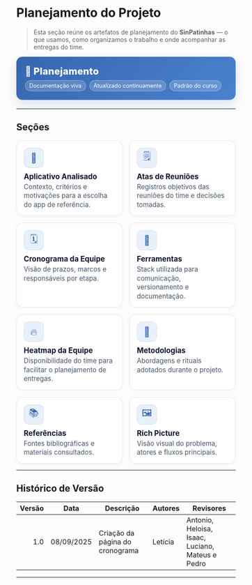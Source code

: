 # Planejamento do Projeto

> Esta seção reúne os artefatos de planejamento do **SinPatinhas** — o que usamos, como organizamos o trabalho e onde acompanhar as entregas do time.

<div class="plan-hero">
  <div class="plan-hero__title">📅 Planejamento</div>
  <div class="plan-hero__chips">
    <span class="chip">Documentação viva</span>
    <span class="chip">Atualizado continuamente</span>
    <span class="chip">Padrão do curso</span>
  </div>
</div>

---

## Seções

<div class="plan-grid">

<a class="card" href="aplicativo/index.md">
  <div class="card__icon">📱</div>
  <div class="card__title">Aplicativo Analisado</div>
  <div class="card__desc">Contexto, critérios e motivações para a escolha do app de referência.</div>
</a>

<a class="card" href="atas/index.md">
  <div class="card__icon">🗒️</div>
  <div class="card__title">Atas de Reuniões</div>
  <div class="card__desc">Registros objetivos das reuniões do time e decisões tomadas.</div>
</a>

<a class="card" href="cronograma/index.md">
  <div class="card__icon">🗓️</div>
  <div class="card__title">Cronograma da Equipe</div>
  <div class="card__desc">Visão de prazos, marcos e responsáveis por etapa.</div>
</a>

<a class="card" href="ferramentas/index.md">
  <div class="card__icon">🧰</div>
  <div class="card__title">Ferramentas</div>
  <div class="card__desc">Stack utilizada para comunicação, versionamento e documentação.</div>
</a>

<a class="card" href="heatmap/index.md">
  <div class="card__icon">🔥</div>
  <div class="card__title">Heatmap da Equipe</div>
  <div class="card__desc">Disponibilidade do time para facilitar o planejamento de entregas.</div>
</a>

<a class="card" href="metodologias/index.md">
  <div class="card__icon">📐</div>
  <div class="card__title">Metodologias</div>
  <div class="card__desc">Abordagens e rituais adotados durante o projeto.</div>
</a>

<a class="card" href="referencias/index.md">
  <div class="card__icon">📚</div>
  <div class="card__title">Referências</div>
  <div class="card__desc">Fontes bibliográficas e materiais consultados.</div>
</a>

<a class="card" href="rich-picture/index.md">
  <div class="card__icon">🖼️</div>
  <div class="card__title">Rich Picture</div>
  <div class="card__desc">Visão visual do problema, atores e fluxos principais.</div>
</a>

</div>

---


## Histórico de Versão

| Versão | Data        | Descrição                         | Autores  | Revisores                                            |
|-------:|-------------|-----------------------------------|----------|------------------------------------------------------|
| 1.0    | 08/09/2025  | Criação da página do cronograma   | Letícia  | Antonio, Heloisa, Isaac, Luciano, Mateus e Pedro     |

---

<style>

:root{
  --sp-blue: #3766ae;      
  --sp-blue-600:#2f5a9b;
  --sp-blue-100:#e8f0fb;
  --muted: #475569;
  --bg-card: #ffffff;
  --ring: rgba(55,102,174,.25);
}

/* ====== Hero ====== */
.plan-hero{
  background: linear-gradient(135deg, var(--sp-blue) 0%, #4a82d0 100%);
  border-radius: 14px;
  padding: 1.25rem 1.25rem;
  color: #fff;
  margin: .5rem 0 1.25rem;
  box-shadow: 0 10px 24px rgba(55,102,174,.18);
}
.plan-hero__title{
  font-size: 1.35rem;
  font-weight: 800;
  letter-spacing: .3px;
}
.plan-hero__chips{ margin-top: .5rem; display:flex; gap:.5rem; flex-wrap: wrap; }
.chip{
  font-size: .8rem;
  background: rgba(255,255,255,.18);
  border: 1px solid rgba(255,255,255,.35);
  padding: .25rem .55rem;
  border-radius: 999px;
  backdrop-filter: blur(2px);
}

/* ====== Grid ====== */
.plan-grid{
  display: grid;
  grid-template-columns: repeat(auto-fit, minmax(240px, 1fr));
  gap: 16px;
  align-items: stretch;
}

/* ====== Card ====== */
.card{
  display: block;
  text-decoration: none !important;
  background: var(--bg-card);
  border: 1px solid #e5e7eb;
  border-radius: 14px;
  padding: 16px 16px 14px;
  box-shadow: 0 2px 12px rgba(0,0,0,.04);
  transition: transform .2s ease, box-shadow .2s ease, border-color .2s ease;
  position: relative;
}
.card::before{
  content:"";
  position:absolute; inset:0;
  border-radius: 14px;
  padding:1px;
  background: linear-gradient(135deg, var(--sp-blue) 0%, #5ba4ff 100%);
  -webkit-mask: linear-gradient(#000 0 0) content-box, linear-gradient(#000 0 0);
  -webkit-mask-composite: xor; mask-composite: exclude;
  opacity:.0; transition: opacity .2s ease;
}
.card:hover{
  transform: translateY(-4px);
  box-shadow: 0 10px 22px rgba(0,0,0,.10);
  border-color: transparent;
}
.card:hover::before{ opacity: .9; }

.card__icon{
  width: 46px; height: 46px;
  border-radius: 12px;
  background: var(--sp-blue-100);
  display:grid; place-items:center;
  font-size: 1.35rem;
  margin-bottom: 10px;
  color: var(--sp-blue);
  box-shadow: inset 0 0 0 1px rgba(55,102,174,.12);
}
.card__title{
  font-weight: 700;
  font-size: 1.05rem;
  margin-bottom: 4px;
  color: #0f172a;
}
.card__desc{
  color: var(--muted);
  font-size: .95rem;
  line-height: 1.35;
}
